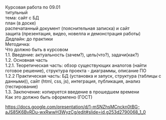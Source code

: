 Курсовая работа по 09.01 <br>
титульный <br>
тема: сайт с БД <br>
план (в доске) <br>
распечатанный документ (пояснительная записка) и сайт <br>
защита  (презентация, видео, новелла и демонстрация работы) <br>
Дедлайн: до практики <br>
Методичка: <br>
Что должно быть в курсовом <br>
1.1. Введение: актуальность (зачем?), цель(что?), задачи(как?)  <br>
1.2. Основная часть <br>
1.2.1. Теоретическая часть: обзор существующих аналогов (найти готовое решение), структура проекта - диаграммы,  описание ПО <br>
1.2.2 Практическая часть: БД (установка и запуск, структура (таблицы с данными)), сайт (html, css, js), интеграция, публикация, анализ (тестирование)  <br>
1.3. Заключение: копируется введение в прошедшем времени <br>
Как это должно быть оформлено (ГОСТ) <br>
 
https://docs.google.com/presentation/d/1-mSNZhsMCnckn0tBG-aJS85K6BvRDu-wxRwwH3WyzCg/edit#slide=id.g253d2790068_1_0 
